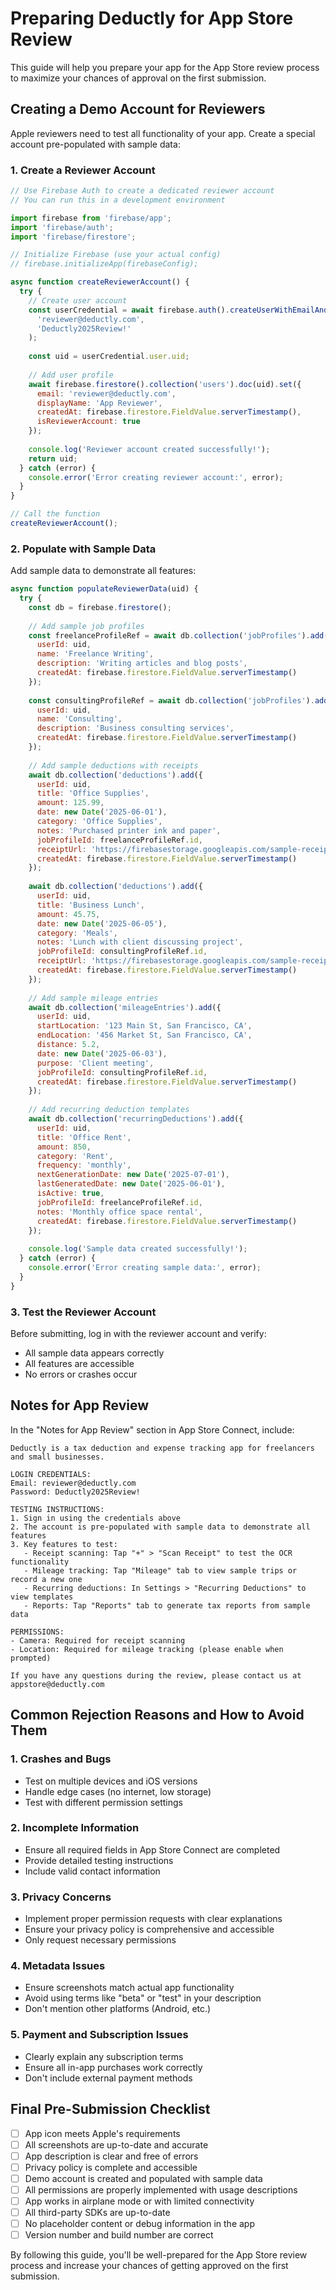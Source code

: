 # Preparing Deductly for App Store Review

This guide will help you prepare your app for the App Store review process to maximize your chances of approval on the first submission.

## Creating a Demo Account for Reviewers

Apple reviewers need to test all functionality of your app. Create a special account pre-populated with sample data:

### 1. Create a Reviewer Account

```javascript
// Use Firebase Auth to create a dedicated reviewer account
// You can run this in a development environment

import firebase from 'firebase/app';
import 'firebase/auth';
import 'firebase/firestore';

// Initialize Firebase (use your actual config)
// firebase.initializeApp(firebaseConfig);

async function createReviewerAccount() {
  try {
    // Create user account
    const userCredential = await firebase.auth().createUserWithEmailAndPassword(
      'reviewer@deductly.com',
      'Deductly2025Review!'
    );
    
    const uid = userCredential.user.uid;
    
    // Add user profile
    await firebase.firestore().collection('users').doc(uid).set({
      email: 'reviewer@deductly.com',
      displayName: 'App Reviewer',
      createdAt: firebase.firestore.FieldValue.serverTimestamp(),
      isReviewerAccount: true
    });
    
    console.log('Reviewer account created successfully!');
    return uid;
  } catch (error) {
    console.error('Error creating reviewer account:', error);
  }
}

// Call the function
createReviewerAccount();
```

### 2. Populate with Sample Data

Add sample data to demonstrate all features:

```javascript
async function populateReviewerData(uid) {
  try {
    const db = firebase.firestore();
    
    // Add sample job profiles
    const freelanceProfileRef = await db.collection('jobProfiles').add({
      userId: uid,
      name: 'Freelance Writing',
      description: 'Writing articles and blog posts',
      createdAt: firebase.firestore.FieldValue.serverTimestamp()
    });
    
    const consultingProfileRef = await db.collection('jobProfiles').add({
      userId: uid,
      name: 'Consulting',
      description: 'Business consulting services',
      createdAt: firebase.firestore.FieldValue.serverTimestamp()
    });
    
    // Add sample deductions with receipts
    await db.collection('deductions').add({
      userId: uid,
      title: 'Office Supplies',
      amount: 125.99,
      date: new Date('2025-06-01'),
      category: 'Office Supplies',
      notes: 'Purchased printer ink and paper',
      jobProfileId: freelanceProfileRef.id,
      receiptUrl: 'https://firebasestorage.googleapis.com/sample-receipt-1.jpg',
      createdAt: firebase.firestore.FieldValue.serverTimestamp()
    });
    
    await db.collection('deductions').add({
      userId: uid,
      title: 'Business Lunch',
      amount: 45.75,
      date: new Date('2025-06-05'),
      category: 'Meals',
      notes: 'Lunch with client discussing project',
      jobProfileId: consultingProfileRef.id,
      receiptUrl: 'https://firebasestorage.googleapis.com/sample-receipt-2.jpg',
      createdAt: firebase.firestore.FieldValue.serverTimestamp()
    });
    
    // Add sample mileage entries
    await db.collection('mileageEntries').add({
      userId: uid,
      startLocation: '123 Main St, San Francisco, CA',
      endLocation: '456 Market St, San Francisco, CA',
      distance: 5.2,
      date: new Date('2025-06-03'),
      purpose: 'Client meeting',
      jobProfileId: consultingProfileRef.id,
      createdAt: firebase.firestore.FieldValue.serverTimestamp()
    });
    
    // Add recurring deduction templates
    await db.collection('recurringDeductions').add({
      userId: uid,
      title: 'Office Rent',
      amount: 850,
      category: 'Rent',
      frequency: 'monthly',
      nextGenerationDate: new Date('2025-07-01'),
      lastGeneratedDate: new Date('2025-06-01'),
      isActive: true,
      jobProfileId: freelanceProfileRef.id,
      notes: 'Monthly office space rental',
      createdAt: firebase.firestore.FieldValue.serverTimestamp()
    });
    
    console.log('Sample data created successfully!');
  } catch (error) {
    console.error('Error creating sample data:', error);
  }
}
```

### 3. Test the Reviewer Account

Before submitting, log in with the reviewer account and verify:
- All sample data appears correctly
- All features are accessible
- No errors or crashes occur

## Notes for App Review

In the "Notes for App Review" section in App Store Connect, include:

```
Deductly is a tax deduction and expense tracking app for freelancers and small businesses.

LOGIN CREDENTIALS:
Email: reviewer@deductly.com
Password: Deductly2025Review!

TESTING INSTRUCTIONS:
1. Sign in using the credentials above
2. The account is pre-populated with sample data to demonstrate all features
3. Key features to test:
   - Receipt scanning: Tap "+" > "Scan Receipt" to test the OCR functionality
   - Mileage tracking: Tap "Mileage" tab to view sample trips or record a new one
   - Recurring deductions: In Settings > "Recurring Deductions" to view templates
   - Reports: Tap "Reports" tab to generate tax reports from sample data

PERMISSIONS:
- Camera: Required for receipt scanning
- Location: Required for mileage tracking (please enable when prompted)

If you have any questions during the review, please contact us at appstore@deductly.com
```

## Common Rejection Reasons and How to Avoid Them

### 1. Crashes and Bugs
- Test on multiple devices and iOS versions
- Handle edge cases (no internet, low storage)
- Test with different permission settings

### 2. Incomplete Information
- Ensure all required fields in App Store Connect are completed
- Provide detailed testing instructions
- Include valid contact information

### 3. Privacy Concerns
- Implement proper permission requests with clear explanations
- Ensure your privacy policy is comprehensive and accessible
- Only request necessary permissions

### 4. Metadata Issues
- Ensure screenshots match actual app functionality
- Avoid using terms like "beta" or "test" in your description
- Don't mention other platforms (Android, etc.)

### 5. Payment and Subscription Issues
- Clearly explain any subscription terms
- Ensure all in-app purchases work correctly
- Don't include external payment methods

## Final Pre-Submission Checklist

- [ ] App icon meets Apple's requirements
- [ ] All screenshots are up-to-date and accurate
- [ ] App description is clear and free of errors
- [ ] Privacy policy is complete and accessible
- [ ] Demo account is created and populated with sample data
- [ ] All permissions are properly implemented with usage descriptions
- [ ] App works in airplane mode or with limited connectivity
- [ ] All third-party SDKs are up-to-date
- [ ] No placeholder content or debug information in the app
- [ ] Version number and build number are correct

By following this guide, you'll be well-prepared for the App Store review process and increase your chances of getting approved on the first submission.
